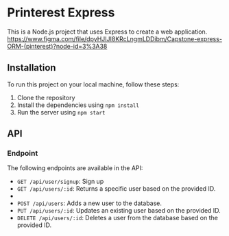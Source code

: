 # Printerest Express

This is a Node.js project that uses Express to create a web application. 
https://www.figma.com/file/dpyHJIJI8KRcLngmLDDibm/Capstone-express-ORM-(pinterest)?node-id=3%3A38

## Installation
To run this project on your local machine, follow these steps:
1.  Clone the repository
2.  Install the dependencies using `npm install`
3.  Run the server using `npm start`

## API
### Endpoint
The following endpoints are available in the API:
-   `GET /api/user/signup`: Sign up
-   `GET /api/users/:id`: Returns a specific user based on the provided ID.
- 
-   `POST /api/users`: Adds a new user to the database.
-   `PUT /api/users/:id`: Updates an existing user based on the provided ID.
-   `DELETE /api/users/:id`: Deletes a user from the database based on the provided ID.